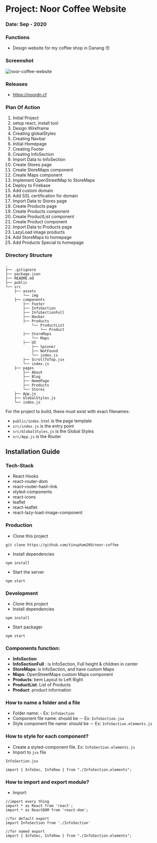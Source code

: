 # Project: Noor Coffee Website

### Date: Sep - 2020

### Functions

- Design website for my coffee shop in Danang 😙

### Screenshot

<img src="https://i.imgur.com/okPlhtY.png" alt="noor-coffee-website"/>

### Releases

- https://noordn.cf

### Plan Of Action

1. Initial Project
2. setup react, install tool
3. Design Wireframe
4. Creating globalStyles
5. Creating Navbar
6. Initial Homepage
7. Creating Footer
8. Creating InfoSection
9. Import Data to InfoSection
10. Create Stores page
11. Create StoreMaps component
12. Create Maps component
13. Implement OpenStreetMap to StoreMaps
14. Deploy to Firebase
15. Add custom domain
16. Add SSL certification for domain
17. Import Data to Stores page
18. Create Products page
19. Create Products component
20. Create ProductList component
21. Create Product component
22. Import Data to Products page
23. LazyLoad image products
24. Add StoreMaps to homepage
25. Add Products Special to homepage

### Directory Structure

```
.
├── .gitignore
├── package.json
├── README.md
├── public
└── src
    ├── assets
        └── img
    ├── components
        ├── Footer
        ├── InfoSection
        ├── InfoSectionFull
        ├── Navbar
        ├── Products
            └── ProductList
                └── Product
        ├── StoreMaps
            └── Maps
        ├── UI
            ├── Spinner
            ├── NotFound
            └── index.js
        ├── ScrollToTop.jsx
        └── index.js
    ├── pages
        ├── About
        ├── Blog
        ├── HomePage
        ├── Products
        └── Stores
    ├── App.js
    ├── GlobalStyles.js
    └── index.js
```

For the project to build, these must exist with exact filenames:

- `public/index.html` is the page template
- `src/index.js` is the entry point
- `src/GlobalStyles.js` is the Global Styles
- `src/App.js` is the Router

## Installation Guide

### Tech-Stack

- React Hooks
- react-router-dom
- react-router-hash-link
- styled-components
- react-icons
- leaflet
- react-leaflet
- react-lazy-load-image-component

### Production

- Clone this project

```
git clone https://github.com/tinspham209/noor-coffee
```

- Install dependencies

```
npm install
```

- Start the server

```
npm start
```

### Development

- Clone this project
- Install dependencies

```
npm install
```

- Start packager

```
npm start
```

### Components function:

- **InfoSection**
- **InfoSectionFull** : is InfoSection, Full height & children in center
- **StoreMaps**: is InfoSection, and have custom Maps
- **Maps**: OpenStreetMaps custom Maps component
- **Products**: bem Layout to Left Right
- **ProductList**: List of Products
- **Product**: product information

### How to name a folder and a file

- Folder name: - Ex: `InfoSection`
- Component file name: should be -- Ex: `InfoSection.jsx`
- Style component file name: should be -- Ex: `InfoSection.elements.js`

### How to style for each component?

- Create a styled-component file. Ex: `InfoSection.elements.js`
- Import to `jsx` file

```
InfoSection.jsx

import { InfoSec, InfoRow } from "./InfoSection.elements";
```

### How to import and export module?

- Import:

```
//import every thing
import * as React from 'react';
import * as ReactDOM from 'react-dom';

//for default export
import InfoSection from './InfoSection'

//for named export
import { InfoSec, InfoRow } from "./InfoSection.elements";
```
